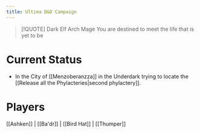 ```yaml
---
title: Ultima D&D Campaign
---
```

> [!QUOTE] Dark Elf Arch Mage
> You are destined to meet the life that is yet to be

# Current Status

* In the City of [[Menzoberanzza]] in the Underdark trying to locate the [[Release all the Phylacteries|second phylactery]].

# Players
 
 [[Ashken]]  |  [[Ba'dr]]  |  [[Bird Hat]]  |  [[Thumper]]









